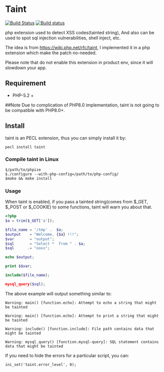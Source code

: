 # Taint
[![Build Status](https://secure.travis-ci.org/laruence/taint.png)](http://travis-ci.org/laruence/taint) [![Build status](https://ci.appveyor.com/api/projects/status/69ucxc2pwx333s3j/branch/master?svg=true)](https://ci.appveyor.com/project/laruence/taint/branch/master)

php extension used to detect XSS codes(tainted string), And also can be used to spot sql injection vulnerabilities, shell inject, etc.

The idea is from https://wiki.php.net/rfc/taint, I implemented it in a php extension which make the patch no-needed.

Please note that do not enable this extension in product env, since it will slowdown your app.

## Requirement
- PHP-5.2 +

##Note
Due to complication of PHP8.0 implementation, taint is not going to be compatible with PHP8.0+.

## Install
taint is an PECL extension, thus you can simply install it by:
````
pecl install taint
````
### Compile taint in Linux
````
$/path/to/phpize
$./configure --with-php-config=/path/to/php-config/
$make && make install
````
### Usage
When taint is enabled, if you pass a tainted string(comes from $_GET, $_POST or $_COOKIE) to some functions, taint will warn you about that.

````php
<?php
$a = trim($_GET['a']);

$file_name = '/tmp' .  $a;
$output    = "Welcome, {$a} !!!";
$var       = "output";
$sql       = "Select *  from " . $a;
$sql      .= "ooxx";

echo $output;

print $$var;

include($file_name);

mysql_query($sql);
````

The above example will output something similar to:
````
Warning: main() [function.echo]: Attempt to echo a string that might be tainted

Warning: main() [function.echo]: Attempt to print a string that might be tainted

Warning: include() [function.include]: File path contains data that might be tainted

Warning: mysql_query() [function.mysql-query]: SQL statement contains data that might be tainted
````

If you need to hide the errors for a particular script, you can:
````
ini_set('taint.error_level', 0);
````
